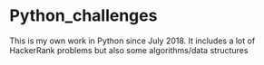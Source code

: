 # Python_challenges
This is my own work in Python since July 2018. It includes a lot of HackerRank problems but also some algorithms/data structures
